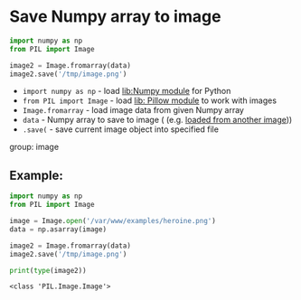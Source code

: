 # Save Numpy array to image

```python
import numpy as np
from PIL import Image

image2 = Image.fromarray(data)
image2.save('/tmp/image.png')
```

- `import numpy as np` - load [lib:Numpy module](/python-numpy/how-to-install-python-numpy-lib) for Python
- `from PIL import Image` - load [lib: Pillow module](/python-pillow/how-to-install-python-pillow-module) to work with images
- `Image.fromarray` - load image data from given Numpy array
- `data` - Numpy array to save to image ( (e.g. [loaded from another image](/python-numpy/import-image-data-to-numpy-arrays)))
- `.save(` - save current image object into specified file

group: image

## Example: 
```python
import numpy as np
from PIL import Image

image = Image.open('/var/www/examples/heroine.png')
data = np.asarray(image)

image2 = Image.fromarray(data)
image2.save('/tmp/image.png')

print(type(image2))
```
```
<class 'PIL.Image.Image'>

```

